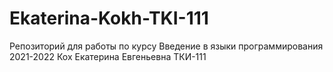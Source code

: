 # Ekaterina-Kokh-TKI-111
Репозиторий для работы по курсу Введение в языки программирования 2021-2022
Кох Екатерина Евгеньевна ТКИ-111
